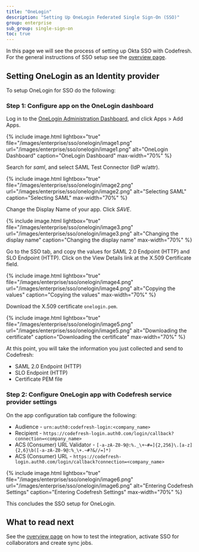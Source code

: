 ```yaml
---
title: "OneLogin"
description: "Setting Up OneLogin Federated Single Sign-On (SSO)"
group: enterprise
sub_group: single-sign-on
toc: true
---
```


In this page we will see the process of setting up Okta SSO with Codefresh. For the general instructions of SSO setup
see the [overview page]({{site.baseurl}}/docs/enterprise/single-sign-on/sso-setup-oauth2/).


## Setting OneLogin as an Identity provider

To setup OneLogin for SSO do the following:

### Step 1: Configure app on the OneLogin dashboard

Log in to the [OneLogin Administration Dashboard](https://www.onelogin.com/), and click Apps > Add Apps.

{% include image.html 
lightbox="true" 
file="/images/enterprise/sso/onelogin/image1.png" 
url="/images/enterprise/sso/onelogin/image1.png"
alt="OneLogin Dashboard"
caption="OneLogin Dashboard"
max-width="70%"
%}

Search for *saml*, and select SAML Test Connector (IdP w/attr).

{% include image.html 
lightbox="true" 
file="/images/enterprise/sso/onelogin/image2.png" 
url="/images/enterprise/sso/onelogin/image2.png"
alt="Selecting SAML"
caption="Selecting SAML"
max-width="70%"
%}

Change the Display Name of your app. Click *SAVE*.

{% include image.html 
lightbox="true" 
file="/images/enterprise/sso/onelogin/image3.png" 
url="/images/enterprise/sso/onelogin/image3.png"
alt="Changing the display name"
caption="Changing the display name"
max-width="70%"
%}

Go to the SSO tab, and copy the values for SAML 2.0 Endpoint (HTTP) and SLO Endpoint (HTTP). Click on the View Details link at the X.509 Certificate field.


{% include image.html 
lightbox="true" 
file="/images/enterprise/sso/onelogin/image4.png" 
url="/images/enterprise/sso/onelogin/image4.png"
alt="Copying the values"
caption="Copying the values"
max-width="70%"
%}

Download the X.509 certificate `onelogin.pem`.

{% include image.html 
lightbox="true" 
file="/images/enterprise/sso/onelogin/image5.png" 
url="/images/enterprise/sso/onelogin/image5.png"
alt="Downloading the certificate"
caption="Downloading the certificate"
max-width="70%"
%}

At this point, you will take the information you just collected and send to Codefresh:

* SAML 2.0 Endpoint (HTTP)
* SLO Endpoint (HTTP)
* Certificate PEM file

### Step 2: Configure OneLogin app with Codefresh service provider settings

On the app configuration tab configure the following:

* Audience - `urn:auth0:codefresh-login:<company_name>`
* Recipient - `https://codefresh-login.auth0.com/login/callback?connection=<company_name>`
* ACS (Consumer) URL Validator - `[-a-zA-Z0-9@:%._\+~#=]{2,256}\.[a-z]{2,6}\b([-a-zA-Z0-9@:%_\+.~#?&//=]*)`
* ACS (Consumer) URL - `https://codefresh-login.auth0.com/login/callback?connection=<company_name>`

{% include image.html 
lightbox="true" 
file="/images/enterprise/sso/onelogin/image6.png" 
url="/images/enterprise/sso/onelogin/image6.png"
alt="Entering Codefresh Settings"
caption="Entering Codefresh Settings"
max-width="70%"
%}

This concludes the SSO setup for OneLogin. 

## What to read next

See the [overview page]({{site.baseurl}}/docs/enterprise/single-sign-on/sso-setup-oauth2/#testing-your-identity-provider) on how to test the integration, activate SSO for collaborators and create sync jobs.
